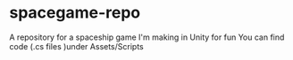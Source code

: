 # spacegame-repo
A repository for a spaceship game I'm making in Unity for fun
You can find code (.cs files )under Assets/Scripts
